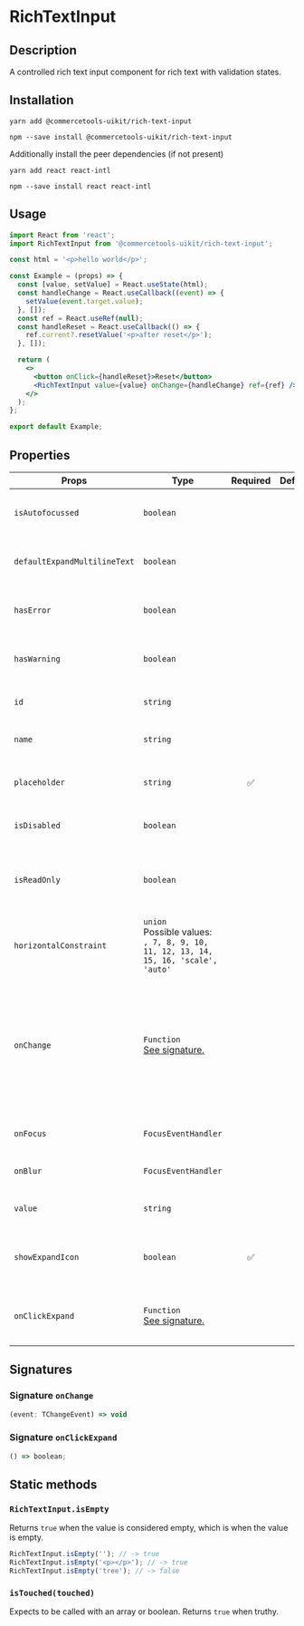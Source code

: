 <!-- THIS IS AN AUTOGENERATED FILE. DO NOT EDIT THIS FILE DIRECTLY. -->
<!-- This file is created by the `yarn generate-readme` script. -->

# RichTextInput

## Description

A controlled rich text input component for rich text with validation states.

## Installation

```
yarn add @commercetools-uikit/rich-text-input
```

```
npm --save install @commercetools-uikit/rich-text-input
```

Additionally install the peer dependencies (if not present)

```
yarn add react react-intl
```

```
npm --save install react react-intl
```

## Usage

```jsx
import React from 'react';
import RichTextInput from '@commercetools-uikit/rich-text-input';

const html = '<p>hello world</p>';

const Example = (props) => {
  const [value, setValue] = React.useState(html);
  const handleChange = React.useCallback((event) => {
    setValue(event.target.value);
  }, []);
  const ref = React.useRef(null);
  const handleReset = React.useCallback(() => {
    ref.current?.resetValue('<p>after reset</p>');
  }, []);

  return (
    <>
      <button onClick={handleReset}>Reset</button>
      <RichTextInput value={value} onChange={handleChange} ref={ref} />
    </>
  );
};

export default Example;
```

## Properties

| Props                        | Type                                                                                      | Required | Default | Description                                                                                                               |
| ---------------------------- | ----------------------------------------------------------------------------------------- | :------: | ------- | ------------------------------------------------------------------------------------------------------------------------- |
| `isAutofocussed`             | `boolean`                                                                                 |          |         | Focus the control when it is mounted                                                                                      |
| `defaultExpandMultilineText` | `boolean`                                                                                 |          |         | Expands multiline text input initially                                                                                    |
| `hasError`                   | `boolean`                                                                                 |          |         | Indicates the input field has an error                                                                                    |
| `hasWarning`                 | `boolean`                                                                                 |          |         | Indicates the input field has warning                                                                                     |
| `id`                         | `string`                                                                                  |          |         | Used as the HTML `id` attribute.                                                                                          |
| `name`                       | `string`                                                                                  |          |         | Used as the HTML `name` attribute.                                                                                        |
| `placeholder`                | `string`                                                                                  |    ✅    |         | Placeholder value to show in the input field                                                                              |
| `isDisabled`                 | `boolean`                                                                                 |          |         | Disables the rich text input                                                                                              |
| `isReadOnly`                 | `boolean`                                                                                 |          |         | Indicates that the rich text input is displaying read-only content                                                        |
| `horizontalConstraint`       | `union`<br/>Possible values:<br/>`, 7, 8, 9, 10, 11, 12, 13, 14, 15, 16, 'scale', 'auto'` |          |         | Horizontal size limit of the input fields                                                                                 |
| `onChange`                   | `Function`<br/>[See signature.](#signature-onChange)                                      |          |         | Called with an event containing the new value. Required when input is not read only. Parent should pass it back as value. |
| `onFocus`                    | `FocusEventHandler`                                                                       |          |         | Called when input is focused                                                                                              |
| `onBlur`                     | `FocusEventHandler`                                                                       |          |         | Called when input is blurred                                                                                              |
| `value`                      | `string`                                                                                  |          |         | Value of the input component.                                                                                             |
| `showExpandIcon`             | `boolean`                                                                                 |    ✅    |         | Indicates whether the expand icon should be visible                                                                       |
| `onClickExpand`              | `Function`<br/>[See signature.](#signature-onClickExpand)                                 |          |         | Called when the `expand` button is clicked                                                                                |

## Signatures

### Signature `onChange`

```ts
(event: TChangeEvent) => void
```

### Signature `onClickExpand`

```ts
() => boolean;
```

## Static methods

### `RichTextInput.isEmpty`

Returns `true` when the value is considered empty, which is when the value is empty.

```js
RichTextInput.isEmpty(''); // -> true
RichTextInput.isEmpty('<p></p>'); // -> true
RichTextInput.isEmpty('tree'); // -> false
```

### `isTouched(touched)`

Expects to be called with an array or boolean.
Returns `true` when truthy.
